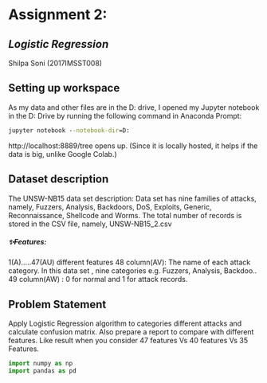 # Assignment 2: 
## _Logistic Regression_ 

Shilpa Soni (2017IMSST008)

## Setting up workspace
As my data and other files are in the D: drive, I opened my Jupyter notebook in the D: Drive by running the following command in Anaconda Prompt:
```cmd
jupyter notebook --notebook-dir=D:
```
http://localhost:8889/tree opens up. (Since it is locally hosted, it helps if the data is big, unlike Google Colab.) 

## Dataset description
The UNSW-NB15 data set description:  Data set has nine families of attacks, namely, Fuzzers, Analysis, Backdoors, DoS, Exploits, Generic, Reconnaissance, Shellcode and Worms. The total number of records is stored in the  CSV file, namely, UNSW-NB15_2.csv
##### ✨Features:
1(A).....47(AU) different features
48 column(AV): The name of each attack category. In this data set , nine categories e.g. Fuzzers, Analysis, Backdoo..
49 column(AW) : 0 for normal and 1 for attack records.

## Problem Statement
Apply Logistic Regression algorithm to categories different attacks and calculate confusion matrix. Also prepare a  report to compare with different features. Like result when you consider  47 features Vs 40 features Vs 35 Features.

```python
import numpy as np
import pandas as pd
```
